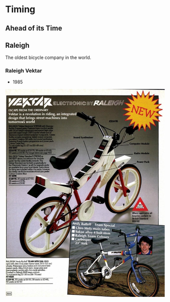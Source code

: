 # Timing

## Ahead of its Time

## Raleigh

The oldest bicycle company in the world.

### Raleigh Vektar

* 1985

![](https://github.com/dahoum/Nurseries/blob/5acd52d85c72744415de57a7b577d168830ba9cf/Timing/EA4D074D-6BCA-415F-AE5D-761C5EFBD252.jpeg)

